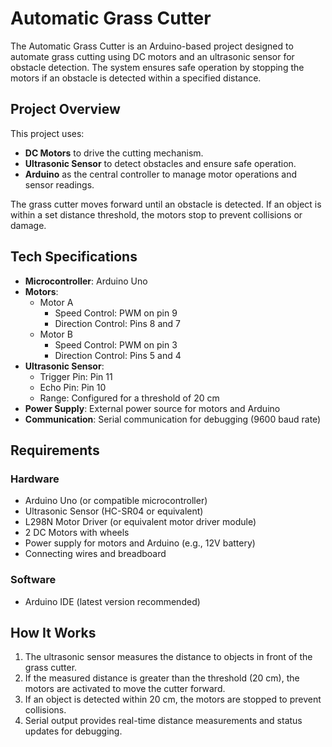 # Automatic Grass Cutter

The Automatic Grass Cutter is an Arduino-based project designed to automate grass cutting using DC motors and an ultrasonic sensor for obstacle detection. The system ensures safe operation by stopping the motors if an obstacle is detected within a specified distance.

## Project Overview

This project uses:
- **DC Motors** to drive the cutting mechanism.
- **Ultrasonic Sensor** to detect obstacles and ensure safe operation.
- **Arduino** as the central controller to manage motor operations and sensor readings.

The grass cutter moves forward until an obstacle is detected. If an object is within a set distance threshold, the motors stop to prevent collisions or damage.

## Tech Specifications

- **Microcontroller**: Arduino Uno
- **Motors**: 
  - Motor A
    - Speed Control: PWM on pin 9
    - Direction Control: Pins 8 and 7
  - Motor B
    - Speed Control: PWM on pin 3
    - Direction Control: Pins 5 and 4
- **Ultrasonic Sensor**:
  - Trigger Pin: Pin 11
  - Echo Pin: Pin 10
  - Range: Configured for a threshold of 20 cm
- **Power Supply**: External power source for motors and Arduino
- **Communication**: Serial communication for debugging (9600 baud rate)

## Requirements

### Hardware

- Arduino Uno (or compatible microcontroller)
- Ultrasonic Sensor (HC-SR04 or equivalent)
- L298N Motor Driver (or equivalent motor driver module)
- 2 DC Motors with wheels
- Power supply for motors and Arduino (e.g., 12V battery)
- Connecting wires and breadboard

### Software

- Arduino IDE (latest version recommended)

## How It Works

1. The ultrasonic sensor measures the distance to objects in front of the grass cutter.
2. If the measured distance is greater than the threshold (20 cm), the motors are activated to move the cutter forward.
3. If an object is detected within 20 cm, the motors are stopped to prevent collisions.
4. Serial output provides real-time distance measurements and status updates for debugging.


